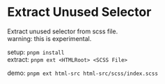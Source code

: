 # Extract Unused Selector

Extract unused selector from scss file.  
warning: this is experimental.

setup: `pnpm install`  
extract: `pnpm ext <HTMLRoot> <SCSS File>`

demo: `pnpm ext html-src html-src/scss/index.scss`
